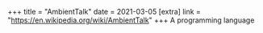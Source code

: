 +++
title = "AmbientTalk"
date = 2021-03-05
[extra]
link = "https://en.wikipedia.org/wiki/AmbientTalk"
+++
A programming language

